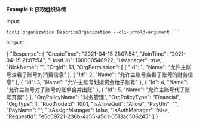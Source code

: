 **Example 1: 获取组织详情**



Input: 

```
tccli organization DescribeOrganization --cli-unfold-argument ```

Output: 
```
{
    "Response": {
        "CreateTime": "2021-04-15 21:07:54",
        "JoinTime": "2021-04-15 21:07:54",
        "HostUin": 100000546922,
        "IsManager": true,
        "NickName": "",
        "OrgId": 13,
        "OrgPermission": [
            {
                "Id": 1,
                "Name": "允许主账号查看子账号的消费信息"
            },
            {
                "Id": 2,
                "Name": "允许主账号查看子账号的财务信息"
            },
            {
                "Id": 3,
                "Name": "允许主账号划拨资金给子账号"
            },
            {
                "Id": 4,
                "Name": "允许主账号对子账号的账单合并出账"
            },
            {
                "Id": 5,
                "Name": "允许主账号代子账号开票"
            }
        ],
        "OrgPolicyName": "财务管理",
        "OrgPolicyType": "Financial",
        "OrgType": 1,
        "RootNodeId": 1001,
        "IsAllowQuit": "Allow",
        "PayUin": "",
        "PayName": "",
        "IsAssignManager": false,
        "IsAuthManager": false,
        "RequestId": "e5c09721-236b-4a55-a5d1-0513ac506245"
    }
}
```


